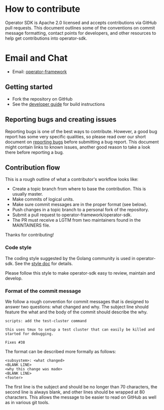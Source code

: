 # How to contribute

Operator SDK is Apache 2.0 licensed and accepts contributions via GitHub pull requests. This document outlines some of the conventions on commit message formatting, contact points for developers, and other resources to help get contributions into operator-sdk.

# Email and Chat

- Email: [operator-framework][operator_framework]  

## Getting started

- Fork the repository on GitHub
- See the [developer guide](./doc/dev/developer_guide.md) for build instructions

## Reporting bugs and creating issues

Reporting bugs is one of the best ways to contribute. However, a good bug report has some very specific qualities, so please read over our short document on [reporting bugs](./doc/dev/reporting_bugs.md) before submitting a bug report. This document might contain links to known issues, another good reason to take a look there before reporting a bug.

## Contribution flow

This is a rough outline of what a contributor's workflow looks like:

- Create a topic branch from where to base the contribution. This is usually master.
- Make commits of logical units.
- Make sure commit messages are in the proper format (see below).
- Push changes in a topic branch to a personal fork of the repository.
- Submit a pull request to operator-framework/operator-sdk.
- The PR must receive a LGTM from two maintainers found in the MAINTAINERS file.

Thanks for contributing!

### Code style

The coding style suggested by the Golang community is used in operator-sdk. See the [style doc](https://github.com/golang/go/wiki/CodeReviewComments) for details.

Please follow this style to make operator-sdk easy to review, maintain and develop.

### Format of the commit message

We follow a rough convention for commit messages that is designed to answer two
questions: what changed and why. The subject line should feature the what and
the body of the commit should describe the why.

```
scripts: add the test-cluster command

this uses tmux to setup a test cluster that can easily be killed and started for debugging.

Fixes #38
```

The format can be described more formally as follows:

```
<subsystem>: <what changed>
<BLANK LINE>
<why this change was made>
<BLANK LINE>
<footer>
```

The first line is the subject and should be no longer than 70 characters, the second line is always blank, and other lines should be wrapped at 80 characters. This allows the message to be easier to read on GitHub as well as in various git tools.


[operator_framework]: https://groups.google.com/forum/#!forum/operator-framework